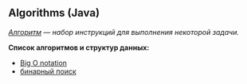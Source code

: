 ## Algorithms (Java)

*[Алгоритм](https://en.wikipedia.org/wiki/Algorithm) — набор инструкций для выполнения некоторой задачи.*

**Список алгоритмов и структур данных:**
* [Big O notation](big-O-notation.md)
* [бинарный поиск](src/binary_search)


